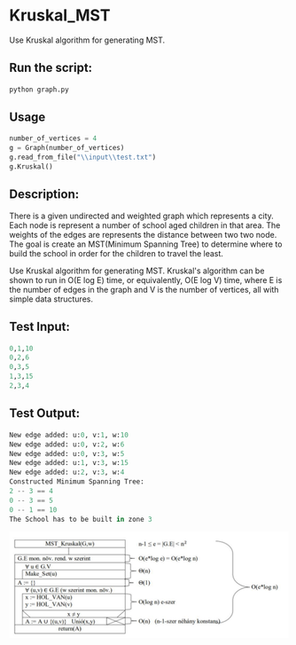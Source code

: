 # Kruskal_MST
Use Kruskal algorithm for generating MST.

## Run the script:
```sh
python graph.py
```
## Usage

```python
number_of_vertices = 4
g = Graph(number_of_vertices)
g.read_from_file("\\input\\test.txt")
g.Kruskal()
```

## Description:

There is a given undirected and weighted graph which represents a city.
Each node is represent a number of school aged children in that area.
The weights of the edges are represents the distance between two two node.
The goal is create an MST(Minimum Spanning Tree) to determine where to build
the school in order for the children to travel the least.

Use Kruskal algorithm for generating MST.
Kruskal's algorithm can be shown to run in O(E log E) time, or equivalently, O(E log V) time, 
where E is the number of edges in the graph and V is the number of vertices, all with simple data structures.

## Test Input:

```python
0,1,10
0,2,6
0,3,5
1,3,15
2,3,4
```
## Test Output:

```python
New edge added: u:0, v:1, w:10
New edge added: u:0, v:2, w:6
New edge added: u:0, v:3, w:5
New edge added: u:1, v:3, w:15
New edge added: u:2, v:3, w:4
Constructed Minimum Spanning Tree:
2 -- 3 == 4
0 -- 3 == 5
0 -- 1 == 10
The School has to be built in zone 3
```

![Kruskal algorithm](kruskal.jpg)